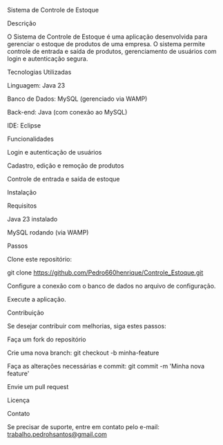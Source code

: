 Sistema de Controle de Estoque

Descrição

O Sistema de Controle de Estoque é uma aplicação desenvolvida para gerenciar o estoque de produtos de uma empresa. O sistema permite controle de entrada e saída de produtos, gerenciamento de usuários com login e autenticação segura.

Tecnologias Utilizadas

Linguagem: Java 23

Banco de Dados: MySQL (gerenciado via WAMP)

Back-end: Java (com conexão ao MySQL)

IDE: Eclipse

Funcionalidades

Login e autenticação de usuários

Cadastro, edição e remoção de produtos

Controle de entrada e saída de estoque

Instalação

Requisitos

Java 23 instalado

MySQL rodando (via WAMP)

Passos

Clone este repositório:

git clone https://github.com/Pedro660henrique/Controle_Estoque.git

Configure a conexão com o banco de dados no arquivo de configuração.

Execute a aplicação.

Contribuição

Se desejar contribuir com melhorias, siga estes passos:

Faça um fork do repositório

Crie uma nova branch: git checkout -b minha-feature

Faça as alterações necessárias e commit: git commit -m 'Minha nova feature'

Envie um pull request

Licença

Contato

Se precisar de suporte, entre em contato pelo e-mail: trabalho.pedrohsantos@gmail.com

